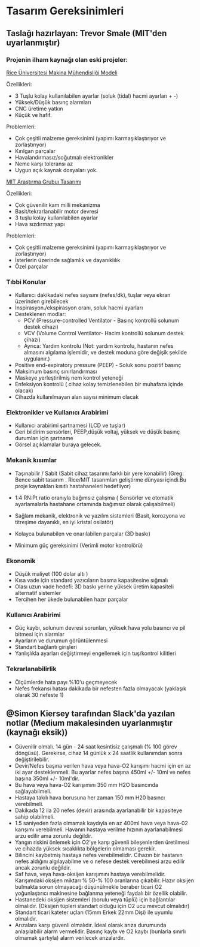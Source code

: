 # Tasarım Gereksinimleri

## Taslağı hazırlayan: Trevor Smale (MIT'den uyarlanmıştır)

### Projenin ilham kaynağı olan eski projeler:

[Rice Üniversitesi Makina Mühendisliği Modeli](http://oedk.rice.edu/Sys/PublicProfile/47585242/1063096)

Özellikleri:
- 3 Tuşlu kolay kullanılabilen ayarlar (soluk (tidal) hacmi ayarları + -)
- Yüksek/Düşük basınç alarmları
- CNC üretime yatkın
- Küçük ve hafif.

Problemleri:  

- Çok çeşitli malzeme gereksinimi (yapımı karmaşıklaştırıyor ve zorlaştırıyor)
- Kırılgan parçalar 
- Havalandırmasız/soğutmalı elektronikler
- Neme karşı toleransı az
- Uygun açık kaynak dosyaları yok.

[MIT Araştırma Grubuı Tasarımı](https://web.mit.edu/2.75/projects/DMD_2010_Al_Husseini.pdf)

Özellikleri:
- Çok güvenilir kam milli mekanizma
- Basit/tekrarlanabilir motor devresi
- 3 tuşlu kolay kullanılabilen ayarlar
- Hava sızdırmaz yapı

Problemleri:

- Çok çeşitli malzeme gereksinimi (yapımı karmaşıklaştırıyor ve zorlaştırıyor)
- İsterlerin üzerinde sağlamlık ve dayanıklılık
- Özel parçalar

### Tıbbi Konular

- Kullanıcı dakikadaki nefes sayısını (nefes/dk), tuşlar veya ekran üzerinden girebilecek
- İnspirasyon./ekspirasyon oranı, soluk hacmi ayarları
- Desteklenen  modlar:
    - PCV (Pressure-controlled Ventilator - Basınç kontrollü solunum destek cihazı)
    - VCV (Volume Control Ventilator- Hacim kontrollü solunum destek çihazı)
    - Ayrıca: Yardım kontrolu  (Not: yardım kontrolu, hastanın nefes almasını algılama işlemidir, ve destek moduna göre değişik şekilde uygulanır.)
- Positive end-expiratory pressure (PEEP) - Soluk sonu pozitif basınç
- Maksimum basınç sınırlandırması
- Maskeye yerleştirilmiş nem kontrol yeteneği
- Enfeksiyon kontrolü ( cihaz kolay temizlenebilen bir muhafaza içinde olacak)
- Cihazda kullanılmayan alan sayısı minimum olacak

### Elektronikler ve Kullanıcı Arabirimi
- Kullanıcı arabirimi şartnamesi (LCD ve tuşlar)
- Geri bildirim sensörleri, PEEP,düşük voltaj, yüksek ve düşük basınç durumları için şartname
- Görsel açıklamalar buraya gelecek.

### Mekanik kısımlar

- Taşınabilir / Sabit (Sabit cihaz tasarımı farklı bir yere konabilir)
  (Greg: Bence sabit tasarım .  Rice/MIT tasarımları geliştirme dünyası içindi.Bu proje kaynakları kısıtlı hastahaneleri hedefiiyor)

-  1:4 RN:Pt ratio oranıyla bağımsız çalışma ( Sensörler ve otomatik ayarlamalarla  hastahane ortamında bağımsız olarak çalışabilmeli)

- Sağlam mekanik, elektronik ve yazılım sistemleri  (Basit, korozyona ve titreşime dayanıklı,   en iyi kristal osilatör)

- Kolayca bulunabilen ve onarılabilen parçalar  (3D baskı)

- Minimum güç gereksinimi (Verimli motor kontrolörü)

  

### Ekonomik

- Düşük maliyet (100 dolar altı )
- Kısa vade için standard yazıcıların basma kapasitesine sığmalı
- Olası uzun vade hedefi: 3D baskı yerine yüksek üretim kapasiteli alternatif sistemler 
- Tercihen her ükede bulunabilen hazır  parçalar

### Kullanıcı Arabirimi

- Güç kaybı, solunum devresi sorunları, yüksek hava yolu basıncı ve  pil bitmesi için  alarmlar
- Ayarların ve durumun görüntülenmesi
- Standart bağlantı girişleri
- Yanlışlıkla ayarları  değiştirmeyi engellemek için tuş/kontrol kilitleri

### Tekrarlanabilirlik

- Ölçümlerde hata payı %10'u geçmeyecek
- Nefes frekansı hatası dakikada bir nefesten fazla olmayacak (yaklaşık olarak 30 nefeste 1)

## @Simon Kiersey tarafından Slack'da yazılan notlar (Medium  makalesinden uyarlanmıştır (kaynağı eksik))

- Güvenilir olmalı.  14 gün - 24 saat  kesintisiz çalışmalı  (% 100 görev döngüsü). Gerekirse, cihaz  14 günlük x 24 saatlik  kullanımdan sonra değiştirilebilir.
- Devir/Nefes başına verilen hava  veya hava-O2 karışımı hacmi için en az iki ayar desteklenmeli. Bu ayarlar nefes başına 450ml +/- 10ml ve nefes başına 350ml +/- 10ml'dir.
- Bu hava  veya hava-O2 karışımını 350 mm H2O  basıncında sağlayabilmeli.
- Hastaya takılı hava borusuna   her zaman 150 mm H20  basıncı verebilmeli.
- Dakikada 12 ila 20  nefes (devir) arasında ayarlanabilir bir kapasiteye sahip olabilmeli.
- 1.5 saniyeden fazla olmamak kaydıyla en az 400ml hava  veya hava-02 karışımı verebilmeli. Havanın hastaya verilme  hızının ayarlanabilmesi arzu edilir ama zorunlu değildir.
- Yangın riskini önlemek için  O2'ye karşı   güvenli  bileşenlerden üretilmesi ve cihazda yüksek sıcaklıkta bölgelerin olmaması gerekir.
- Bilincini kaybetmiş hastaya nefes verebilmelidir. Cihazın bir hastanın nefes aldığını algılayabilme ve o nefese destek verebilmesi  arzu edilir ancak zorunlu değildir.
- Saf hava, veya hava-oksijen karışımını hastaya verebilmelidir. Karışımdaki oksijen miktarı % 50-% 100 oranlarına çıkabilir. Hazır oksijen bulmakta sorun olmayacağı düşünülmekle beraber   ticari  O2 yoğunlaştırıcı makinesine  bağlanma  yeteneği faydalı  bir özellik olabilir.
- Hastanedeki oksijen sistemleri (borulu veya tüplü)  için bağlantılar olmalıdır.  (Oksijen tüpleri standart olduğu için  O2 ucu  mevcut olmalıdır)
- Standart ticari  kateter uçları  (15mm Erkek 22mm Dişi) ile uyumlu olmalıdır.
- Arızalara karşı güvenli olmalıdır.  İdeal olarak arıza durumunda  anlaşılabilir alarm vermelidir. Basınç kaybı ve O2 kaybı (bunlarla sınırlı olmamak şartıyla) alarm verilecek arızalardır.

